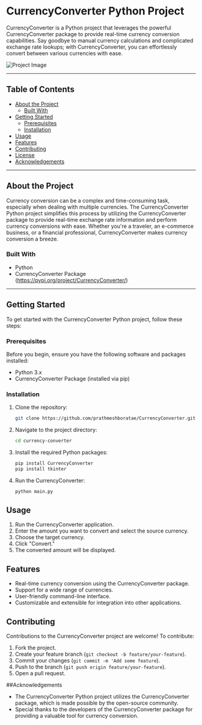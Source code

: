 # CurrencyConverter Python Project

CurrencyConverter is a Python project that leverages the powerful CurrencyConverter package to provide real-time currency conversion capabilities. Say goodbye to manual currency calculations and complicated exchange rate lookups; with CurrencyConverter, you can effortlessly convert between various currencies with ease.

![Project Image](project_image.png)

---

## Table of Contents

- [About the Project](#about-the-project)
  - [Built With](#built-with)
- [Getting Started](#getting-started)
  - [Prerequisites](#prerequisites)
  - [Installation](#installation)
- [Usage](#usage)
- [Features](#features)
- [Contributing](#contributing)
- [License](#license)
- [Acknowledgements](#acknowledgements)

---

## About the Project

Currency conversion can be a complex and time-consuming task, especially when dealing with multiple currencies. The CurrencyConverter Python project simplifies this process by utilizing the CurrencyConverter package to provide real-time exchange rate information and perform currency conversions with ease. Whether you're a traveler, an e-commerce business, or a financial professional, CurrencyConverter makes currency conversion a breeze.

### Built With

- Python
- CurrencyConverter Package (https://pypi.org/project/CurrencyConverter/)

---

## Getting Started

To get started with the CurrencyConverter Python project, follow these steps:

### Prerequisites

Before you begin, ensure you have the following software and packages installed:

- Python 3.x
- CurrencyConverter Package (installed via pip)

### Installation

1. Clone the repository:

   ```sh
   git clone https://github.com/prathmeshboratae/CurrencyConverter.git

2. Navigate to the project directory:

   ```sh
   cd currency-converter

3. Install the required Python packages:

   ```sh
   pip install CurrencyConverter
   pip install tkinter

4. Run the CurrencyConverter:

   ```sh
   python main.py

## Usage
1. Run the CurrencyConverter application.
2. Enter the amount you want to convert and select the source currency.
3. Choose the target currency.
4. Click "Convert."
5. The converted amount will be displayed.

## Features
- Real-time currency conversion using the CurrencyConverter package.
- Support for a wide range of currencies.
- User-friendly command-line interface.
- Customizable and extensible for integration into other applications.

## Contributing
Contributions to the CurrencyConverter project are welcome! To contribute:

1. Fork the project.
2. Create your feature branch (`git checkout -b feature/your-feature`).
3. Commit your changes (`git commit -m 'Add some feature`).
4. Push to the branch (`git push origin feature/your-feature`).
5. Open a pull request.

##Acknowledgements
- The CurrencyConverter Python project utilizes the CurrencyConverter package, which is made possible by the open-source community.
- Special thanks to the developers of the CurrencyConverter package for providing a valuable tool for currency conversion.
